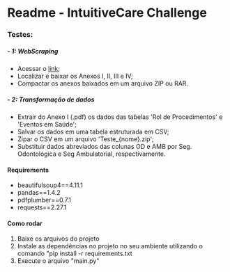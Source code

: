 # Readme - IntuitiveCare Challenge

### Testes:
##### - 1: **WebScraping**
  - Acessar o [link](https://www.gov.br/ans/pt-br/assuntos/consumidor/o-que-o-seu-plano-de-saude-deve-cobrir-1/o-que-e-o-rol-de-procedimentos-e-evento-em-saude);
  - Localizar e baixar os Anexos I, II, III e IV;
  - Compactar os anexos baixados em um arquivo ZIP ou RAR.
  
##### - 2: **Transformação de dados**
  - Extrair do Anexo I (.pdf) os dados das tabelas 'Rol de Procedimentos' e 'Eventos em Saúde';
  - Salvar os dados em uma tabela estruturada em CSV;
  - Zipar o CSV em um arquivo 'Teste_{nome}.zip';
  - Substituir dados abreviados das colunas OD e AMB por Seg. Odontológica e Seg Ambulatorial, respectivamente.
  
#### Requirements
- beautifulsoup4==4.11.1
- pandas==1.4.2
- pdfplumber==0.7.1
- requests==2.27.1

#### Como rodar
  1) Baixe os arquivos do projeto
  2) Instale as dependências no projeto no seu ambiente utilizando o comando "pip install -r requirements.txt
  3) Execute o arquivo "main.py"
